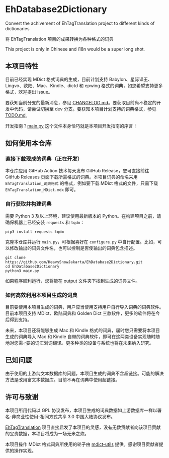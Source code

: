 # EhDatabase2Dictionary
Convert the achivement of EhTagTranslation project to different kinds of dictionaries

将 EhTagTranslation 项目的成果转换为各种格式的词典

This project is only in Chinese and i18n would be a super long shot.

## 本项目特性

目前已经实现 MDict 格式词典的生成，目前计划支持 Babylon、星际译王、Lingvo、欧陆、Mac、Kindle、dictd 和 epwing 格式的词典，如您希望支持更多格式，欢迎提出 issue。

要获知当前分支的最新消息，参见 [CHANGELOG.md](doc/CHANGELOG.md)。要获取目前尚不稳定的开发中代码，请尝试切换至 dev 分支。要获知本项目计划支持的词典格式，参见 [TODO.md](doc/TODO.md)。

开发指南？[main.py](main.py) 这个文件本身恰巧就是本项目开发指南的序言！

## 如何使用本仓库

### 直接下载现成的词典（正在开发）

本仓库应用 GitHub Action 技术每天发布 GitHub Release，您可直接前往 GitHub Releases 页面下载所需格式的词典。本项目词典的命名采用 `EhTagTranslation_词典格式` 的格式，例如要下载 MDict 格式的文件，只需下载 `EhTagTranslation_MDict.mdx` 即可。

### 自行获取并构建词典

需要 Python 3 及以上环境，建议使用最新版本的 Python。在构建项目之前，请确保机器上已经安装 `requests` 和 `tqdm`：

```
pip3 install requests tqdm
```

克隆本仓库并运行 `main.py`，可根据喜好在 `configure.py` 中自行配置。比如，可以修改输出的词典文件名，也可以控制是否使输出的词典包含描述。

```
git clone https://github.com/HeavySnowJakarta/EhDatabase2Dictionary.git
cd EhDatabase2Dictionary
python3 main.py
```

如果程序顺利运行，您将能在 output 文件夹下找到生成的词典文件。

### 如何高效利用本项目生成的词典

目前要使用本项目生成的词典，用户应当使用支持用户自行导入词典的词典软件。目前本项目支持 MDict、欧陆词典和 Golden Dict 三款软件，更多的软件将在今后得到支持。

未来，本项目还将能够生成 Mac 和 Kindle 格式的词典，届时您只需要将本项目生成的词典导入 Mac 和 Kindle 自带的词典软件，即可在这两类设备实现随时随地对您需♂要的词汇划词翻译。更多种类的设备与系统也将在未来纳入研究。

## 已知问题

由于使用的上游纯文本数据库的问题，本项目生成的词典不含超链接。可能的解决方法是改用富文本数据库。目前不再在词典中使用超链接。

## 许可与致谢

本项目所用代码以 GPL 协议发布，本项目生成的词典数据如上游数据库一样以署名-非商业性使用-相同方式共享 3.0 中国大陆协议发布。

[EhTagTranslation](https://github.com/EhTagTranslation/Database) 项目直接启发了本项目的灵感，没有无数贡献者向该项目贡献的宝贵数据，本项目将成为一场无米之炊。

本项目操作 MDict 格式词典所使用的轮子由 [mdict-utils](https://github.com/liuyug/mdict-utils) 提供。感谢项目贡献者提供的操作实现。